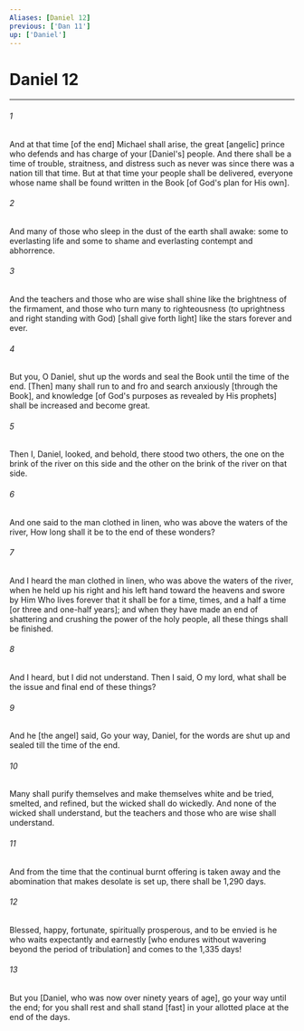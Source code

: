```yaml
---
Aliases: [Daniel 12]
previous: ['Dan 11']
up: ['Daniel']
---
```

# Daniel 12

***














###### 1 






And at that time [of the end] Michael shall arise, the great [angelic] prince who defends and has charge of your [Daniel's] people. And there shall be a time of trouble, straitness, and distress such as never was since there was a nation till that time. But at that time your people shall be delivered, everyone whose name shall be found written in the Book [of God's plan for His own]. 













###### 2 






And many of those who sleep in the dust of the earth shall awake: some to everlasting life and some to shame and everlasting contempt and abhorrence. 













###### 3 






And the teachers and those who are wise shall shine like the brightness of the firmament, and those who turn many to righteousness (to uprightness and right standing with God) [shall give forth light] like the stars forever and ever. 













###### 4 






But you, O Daniel, shut up the words and seal the Book until the time of the end. [Then] many shall run to and fro and search anxiously [through the Book], and knowledge [of God's purposes as revealed by His prophets] shall be increased and become great. 













###### 5 






Then I, Daniel, looked, and behold, there stood two others, the one on the brink of the river on this side and the other on the brink of the river on that side. 













###### 6 






And one said to the man clothed in linen, who was above the waters of the river, How long shall it be to the end of these wonders? 













###### 7 






And I heard the man clothed in linen, who was above the waters of the river, when he held up his right and his left hand toward the heavens and swore by Him Who lives forever that it shall be for a time, times, and a half a time [or three and one-half years]; and when they have made an end of shattering and crushing the power of the holy people, all these things shall be finished. 













###### 8 






And I heard, but I did not understand. Then I said, O my lord, what shall be the issue and final end of these things? 













###### 9 






And he [the angel] said, Go your way, Daniel, for the words are shut up and sealed till the time of the end. 













###### 10 






Many shall purify themselves and make themselves white and be tried, smelted, and refined, but the wicked shall do wickedly. And none of the wicked shall understand, but the teachers and those who are wise shall understand. 













###### 11 






And from the time that the continual burnt offering is taken away and the abomination that makes desolate is set up, there shall be 1,290 days. 













###### 12 






Blessed, happy, fortunate, spiritually prosperous, and to be envied is he who waits expectantly and earnestly [who endures without wavering beyond the period of tribulation] and comes to the 1,335 days! 













###### 13 






But you [Daniel, who was now over ninety years of age], go your way until the end; for you shall rest and shall stand [fast] in your allotted place at the end of the days.
